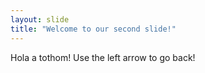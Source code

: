 ```yaml
---
layout: slide
title: "Welcome to our second slide!"
---
```

Hola a tothom!
Use the left arrow to go back!
